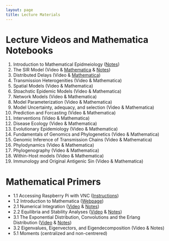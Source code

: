 ```yaml
---
layout: page
title: Lecture Materials
---
```


# Lecture Videos and Mathematica Notebooks
1. Introduction to Mathematical Epidmeiology ([Notes](https://storage.googleapis.com/math496/Lecture1_Notes.pdf))
2. The SIR Model (Video & [Mathematica](https://storage.googleapis.com/math496/Lecture2_SIR.nb) & [Notes](https://storage.googleapis.com/math496/Lecture2_Notes.pdf)) 
3. Distributed Delays (Video & [Mathematica](https://storage.googleapis.com/math496/Lecture3_Delays.nb))
4. Transmission Heterogenities (Video & Mathematica)
5. Spatial Models (Video & Mathematica)
6. Stoachstic Epidemic Models (Video & Mathematica)
7. Network Models (Video & Mathematica)
8. Model Parameterization (Video & Mathematica)
9. Model Uncertainty, adequacy, and selection (Video & Mathematica)
10. Prediction and Forcasting (Video & Mathematica)
11. Interventions (Video & Mathematica)
12. Disease Ecology (Video & Mathematica)
13. Evolutionary Epidemiology (Video & Mathematica)
14. Fundamentals of Genomics and Phylogenetics (Video & Mathematica)
15. Genomic Inference of Transmission Chains (Video & Mathematica)
16. Phylodynamics (Video & Mathematica)
17. Phylogenography (Video & Mathematica)
18. Within-Host models (Video & Mathematica)
19. Immunology and Original Antigenic Sin (Video & Mathematica)

# Mathematical Primers
* 1.1 Accessing Raspberry Pi with VNC ([Instructions](https://storage.googleapis.com/math496/VNC_Access.docx))
* 1.2 Introduction to Mathematica ([Webpage](https://www.wolfram.com/language/fast-introduction-for-math-students/en///)) 
* 2.1 Numerical Integration ([Video](https://storage.googleapis.com/math496/Primer2_1.mp4.zip) & [Notes](https://storage.googleapis.com/math496/Primer2.1_Notes.pdf))
* 2.2 Equilibria and Stability Analyses ([Video](https://storage.googleapis.com/math496/Primer2_2.mp4.zip) & [Notes](https://storage.googleapis.com/math496/Primer2.2_Notes.pdf))
* 3.1 The Exponential Distribution, Convolutions and the Erlang Distribution ([Video](https://storage.googleapis.com/math496/Primer3_1.mp4.zip) & [Notes](https://storage.googleapis.com/math496/Primer3.1_Notes.pdf))
* 3.2 Eigenvalues, Eigenvectors, and Eigendecomposition (Video & Notes)
* 5.1 Moments (centralized and non-centrered)
 
